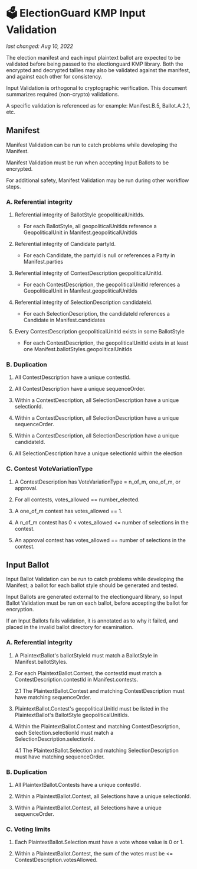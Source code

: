 # 🗳 ElectionGuard KMP Input Validation
_last changed: Aug 10, 2022_

The election manifest and each input plaintext ballot are expected to be validated before being passed to the 
electionguard KMP library. Both the encrypted and decrypted tallies may also be validated against the manifest,
and against each other for consistency. 

Input Validation is orthogonal to cryptographic verification.
This document summarizes required (non-crypto) validations.

A specific validation is referenced as for example: Manifest.B.5, Ballot.A.2.1, etc.

## Manifest

Manifest Validation can be run to catch problems while developing the Manifest.

Manifest Validation must be run when accepting Input Ballots to be encrypted.

For additional safety, Manifest Validation may be run during other workflow steps.


### A. Referential integrity

1. Referential integrity of BallotStyle geopoliticalUnitIds.
    * For each BallotStyle, all geopoliticalUnitIds reference a GeopoliticalUnit in Manifest.geopoliticalUnitIds

2. Referential integrity of Candidate partyId.
    * For each Candidate, the partyId is null or references a Party in Manifest.parties
    
3. Referential integrity of ContestDescription geopoliticalUnitId.
    * For each ContestDescription, the geopoliticalUnitId references a GeopoliticalUnit in Manifest.geopoliticalUnitIds    

4. Referential integrity of SelectionDescription candidateId.
    * For each SelectionDescription, the candidateId references a Candidate in Manifest.candidates    

5. Every ContestDescription geopoliticalUnitId exists in some BallotStyle
   * For each ContestDescription, the geopoliticalUnitId exists in at least one Manifest.ballotStyles.geopoliticalUnitIds

### B. Duplication

1. All ContestDescription have a unique contestId.   

2. All ContestDescription have a unique sequenceOrder.  

3. Within a ContestDescription, all SelectionDescription have a unique selectionId.

4. Within a ContestDescription, all SelectionDescription have a unique sequenceOrder.

5. Within a ContestDescription, all SelectionDescription have a unique candidateId.

6. All SelectionDescription have a unique selectionId within the election

### C. Contest VoteVariationType

1. A ContestDescription has VoteVariationType = n_of_m, one_of_m, or approval.

2. For all contests, votes_allowed == number_elected.

3. A one_of_m contest has votes_allowed == 1.

4. A n_of_m contest has 0 < votes_allowed <= number of selections in the contest. 

5. An approval contest has votes_allowed == number of selections in the contest.


## Input Ballot

Input Ballot Validation can be run to catch problems while developing the Manifest; a ballot for each ballot style
should be generated and tested.

Input Ballots are generated external to the electionguard library, so Input Ballot Validation must be run on each
ballot, before accepting the ballot for encryption. 

If an Input Ballots fails validation, it is annotated as to why it failed, and placed in the invalid ballot directory for examination.

### A. Referential integrity

1. A PlaintextBallot's ballotStyleId must match a BallotStyle in Manifest.ballotStyles.

2. For each PlaintextBallot.Contest, the contestId must match a ContestDescription.contestId in Manifest.contests.

   2.1 The PlaintextBallot.Contest and matching ContestDescription must have matching sequenceOrder.

3. PlaintextBallot.Contest's geopoliticalUnitId must be listed in the PlaintextBallot's BallotStyle geopoliticalUnitIds.

4. Within the PlaintextBallot.Contest and matching ContestDescription, each Selection.selectionId must match a SelectionDescription.selectionId.

   4.1 The PlaintextBallot.Selection and matching SelectionDescription must have matching sequenceOrder.

### B. Duplication

1. All PlaintextBallot.Contests have a unique contestId.   

2. Within a PlaintextBallot.Contest, all Selections have a unique selectionId.

3. Within a PlaintextBallot.Contest, all Selections have a unique sequenceOrder.

### C. Voting limits

1. Each PlaintextBallot.Selection must have a vote whose value is 0 or 1.

2. Within a PlaintextBallot.Contest, the sum of the votes must be <= ContestDescription.votesAllowed.